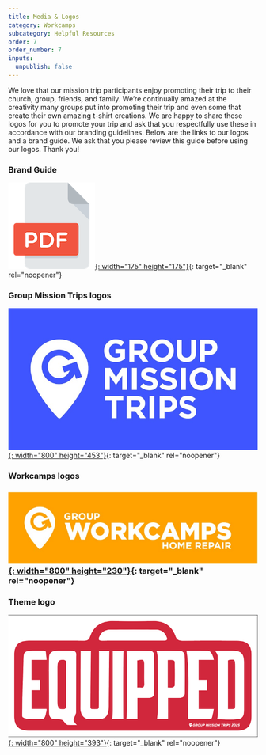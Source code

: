 ```yaml
---
title: Media & Logos
category: Workcamps
subcategory: Helpful Resources
order: 7
order_number: 7
inputs:
  unpublish: false
---
```

We love that our mission trip participants enjoy promoting their trip to their church, group, friends, and family. We’re continually amazed at the creativity many groups put into promoting their trip and even some that create their own amazing t-shirt creations. We are happy to share these logos for you to promote your trip and ask that you respectfully use these in accordance with our branding guidelines. Below are the links to our logos and a brand guide. We ask that you please review this guide before using our logos. Thank you!

### Brand Guide

[![](/uploads/pdf-icon-sm.png){: width="175" height="175"}](https://groupcares-my.sharepoint.com/:b:/g/personal/admin_groupcares_org/EfofrMdEQjBAtwj8prKZBSIB-jiOyZjVWtFpSHJCBRWz2g?e=lXSry9){: target="_blank" rel="noopener"}

### Group Mission Trips logos

[![](/uploads/gmt-blue.jpg){: width="800" height="453"}](https://groupcares-my.sharepoint.com/:f:/g/personal/admin_groupcares_org/EjmK1ZeEilFHvKrno0dcdMMBCdVlp1i4y0H-5TaTaeOGXA?e=CpOIYb){: target="_blank" rel="noopener"}

### Workcamps logos

### [![](/uploads/gmt-workcamps-colorbadge.jpg){: width="800" height="230"}](https://groupcares-my.sharepoint.com/:f:/g/personal/admin_groupcares_org/Ev-ZdC78ImNLgZ04ZTRFIr0B0_nsUjAc0HWNLdWii4q_2A){: target="_blank" rel="noopener"}

### Theme logo

[![](/uploads/equipped-logo.png){: width="800" height="393"}](https://groupcares-my.sharepoint.com/:i:/g/personal/admin_groupcares_org/ERkZQbA4tWVCrRQ5zTEzXJgBWYBQXYiKmQ9bafvQv0akUQ?e=3Mw1Zg){: target="_blank" rel="noopener"}